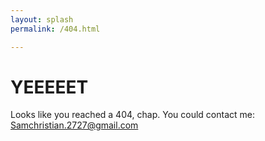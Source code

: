 ```yaml
---
layout: splash
permalink: /404.html

---
```

 # YEEEEET
 Looks like you reached a 404, chap.
 You could contact me: Samchristian.2727@gmail.com
